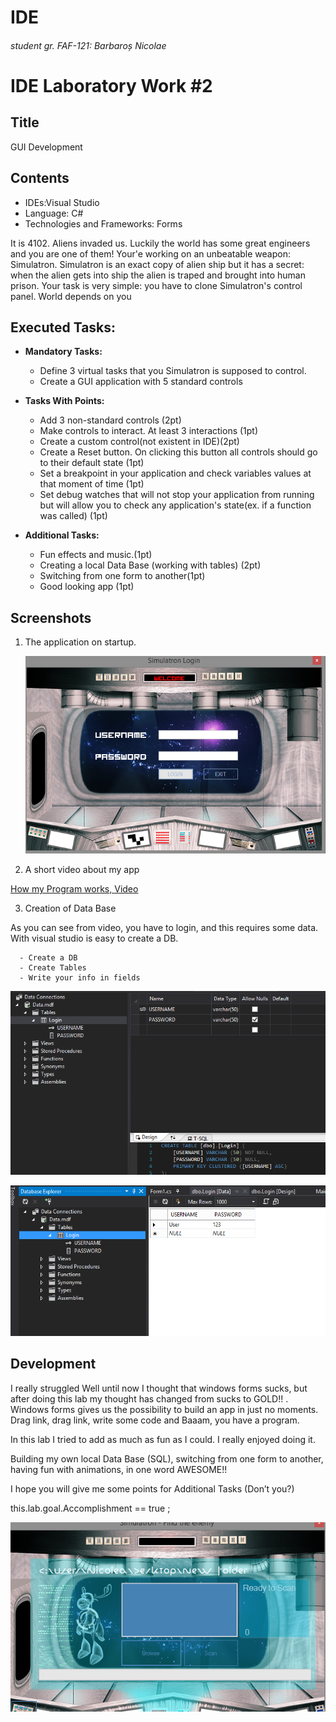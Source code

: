 # IDE
###### student gr. FAF-121: Barbaroș Nicolae
# IDE Laboratory Work #2

## Title

GUI Development

## Contents

  - IDEs:Visual Studio
  - Language: C#
  - Technologies and Frameworks: Forms

  It is 4102. Aliens invaded us. Luckily the world has some great engineers and you are one of them! Your'e working on an unbeatable weapon: Simulatron. Simulatron is an exact copy of alien ship but it has a secret: when the alien gets into ship the alien is traped and brought into human prison. Your task is very simple: you have to clone Simulatron's control panel. World depends on you

## Executed Tasks:
  - **Mandatory Tasks:**
    - Define 3 virtual tasks that you Simulatron is supposed to control.
    - Create a GUI application with 5 standard controls
  - **Tasks With Points:**
    - Add 3 non-standard controls (2pt)
    - Make controls to interact. At least 3 interactions (1pt)
    - Create a custom control(not existent in IDE)(2pt)
    - Create a Reset button. On clicking this button all controls should go to their default state (1pt)
    - Set a breakpoint in your application and check variables values at that moment of time (1pt)
    - Set debug watches that will not stop your application from running but will allow you to check any application's state(ex. if a function was called) (1pt)

  - **Additional Tasks:**
    - Fun effects and music.(1pt)
    - Creating a local Data Base (working with tables) (2pt)
    - Switching from one form to another(1pt)
    - Good looking app (1pt)


## Screenshots

1. The application on startup.

    ![Screenshot1](https://raw.githubusercontent.com/TUM-FAF/FAF-121-Barbaros-Nicolae/master/IDE/Lab%232/LOGINApp/onStart.png)

2. A short video about my app
  
  [How my Program works, Video](https://www.youtube.com/watch?v=oFf6w1Hj_OE&feature=youtu.be)

3. Creation of Data Base

As you can see from video, you have to login, and this requires some data. With visual studio is easy to create a DB.

      - Create a DB
      - Create Tables
      - Write your info in fields

 ![Screenshot2](https://raw.githubusercontent.com/TUM-FAF/FAF-121-Barbaros-Nicolae/master/IDE/Lab%232/LOGINApp/DataBase.png)

 ![Screenshot3](https://raw.githubusercontent.com/TUM-FAF/FAF-121-Barbaros-Nicolae/master/IDE/Lab%232/LOGINApp/DataBaseTable.png)

## Development
 
I really struggled Well until now I thought that windows forms sucks, but after doing this lab my thought has changed from sucks to GOLD!! . Windows forms gives us the possibility to build an app in just no moments. Drag link, drag link, write some code and Baaam, you have a program.

In this lab I tried to add as much as fun as I could. I really enjoyed doing it.

Building my own local Data Base (SQL), switching from one form to another, having fun with animations, in one word AWESOME!!

I hope you will give me some points for Additional Tasks (Don’t you?)

this.lab.goal.Accomplishment  == true ;


![Screenshot4](https://raw.githubusercontent.com/TUM-FAF/FAF-121-Barbaros-Nicolae/master/IDE/Lab%232/LOGINApp/inApp.png)



